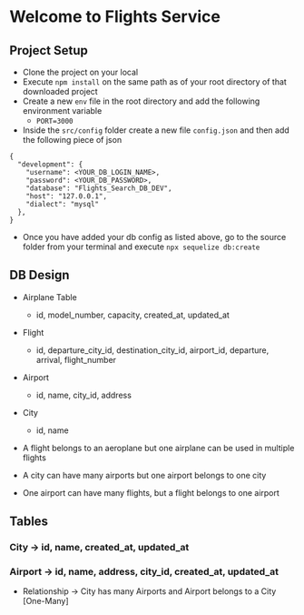 # Welcome to Flights Service

## Project Setup
- Clone the project on your local
- Execute `npm install` on the same path as of your root directory of that downloaded project
- Create a new `env` file in the root directory and add the following environment variable
    - `PORT=3000`
- Inside the `src/config` folder create a new file `config.json` and then add the following piece of json

``````
{
  "development": {
    "username": <YOUR_DB_LOGIN_NAME>,
    "password": <YOUR_DB_PASSWORD>,
    "database": "Flights_Search_DB_DEV",
    "host": "127.0.0.1",
    "dialect": "mysql"
  },
}

``````

- Once you have added your db config as listed above, go to the source folder from your terminal and execute `npx sequelize db:create`


## DB Design
  - Airplane Table
    - id, model_number, capacity, created_at, updated_at
  - Flight
    - id, departure_city_id, destination_city_id, airport_id, departure, arrival, flight_number
  - Airport
    - id, name, city_id, address
  - City
    - id, name

  - A flight belongs to an aeroplane but one airplane can be used in multiple flights
  - A city can have many airports but one airport belongs to one city
  - One airport can have many flights, but a flight belongs to one airport


## Tables

### City -> id, name, created_at, updated_at
### Airport -> id, name, address, city_id, created_at, updated_at
  - Relationship -> City has many Airports and Airport belongs to a City [One-Many]